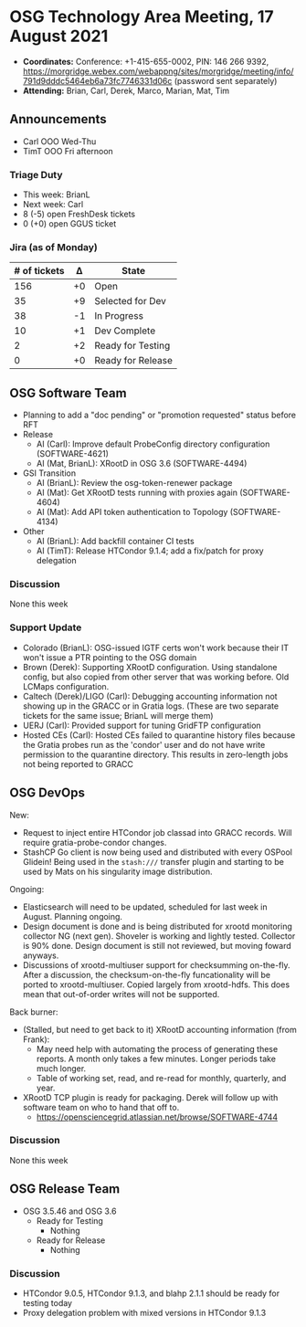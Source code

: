 # OSG Technology Area Meeting, 17 August 2021

-   **Coordinates:** Conference: +1-415-655-0002, PIN: 146 266 9392,
    <https://morgridge.webex.com/webappng/sites/morgridge/meeting/info/791d9dddc5464eb6a73fc7746331d06c> (password sent separately)
-   **Attending:** Brian, Carl, Derek, Marco, Marian, Mat, Tim


## Announcements

- Carl OOO Wed-Thu
- TimT OOO Fri afternoon

### Triage Duty

-   This week: BrianL
-   Next week: Carl
-   8 (-5) open FreshDesk tickets
-   0 (+0) open GGUS ticket

### Jira (as of Monday)

| # of tickets | &Delta; | State             |
|--------------|---------|-------------------|
| 156          | +0      | Open              |
| 35           | +9      | Selected for Dev  |
| 38           | -1      | In Progress       |
| 10           | +1      | Dev Complete      |
| 2            | +2      | Ready for Testing |
| 0            | +0      | Ready for Release |

## OSG Software Team

-   Planning to add a "doc pending" or "promotion requested" status before RFT
-   Release
    -   AI (Carl): Improve default ProbeConfig directory configuration (SOFTWARE-4621)
    -   AI (Mat, BrianL): XRootD in OSG 3.6 (SOFTWARE-4494)
-   GSI Transition
    -   AI (BrianL): Review the osg-token-renewer package
    -   AI (Mat): Get XRootD tests running with proxies again (SOFTWARE-4604)
    -   AI (Mat): Add API token authentication to Topology (SOFTWARE-4134)
-   Other
    -   AI (BrianL): Add backfill container CI tests
    -   AI (TimT): Release HTCondor 9.1.4; add a fix/patch for proxy delegation

### Discussion

None this week

### Support Update

-   Colorado (BrianL): OSG-issued IGTF certs won't work because their IT won't issue a PTR pointing to the OSG domain
-   Brown (Derek): Supporting XRootD configuration.  Using standalone config, but also copied from other server that was working before.  Old LCMaps configuration.
-   Caltech (Derek)/LIGO (Carl): Debugging accounting information not showing up in the GRACC or in Gratia logs.
    (These are two separate tickets for the same issue; BrianL will merge them)
-   UERJ (Carl): Provided support for tuning GridFTP configuration
-   Hosted CEs (Carl): Hosted CEs failed to quarantine history files because the Gratia probes run as the 'condor' user
    and do not have write permission to the quarantine directory.
    This results in zero-length jobs not being reported to GRACC

## OSG DevOps

New:
-   Request to inject entire HTCondor job classad into GRACC records.  Will require gratia-probe-condor changes.
-   StashCP Go client is now being used and distributed with every OSPool Glidein!  Being used in the `stash:///` transfer plugin and starting to be used by Mats on his singularity image distribution.

Ongoing:
-   Elasticsearch will need to be updated, scheduled for last week in August.  Planning ongoing.
-   Design document is done and is being distributed for xrootd monitoring collector NG (next gen).  Shoveler is working and lightly tested.  Collector is 90% done.  Design document is still not reviewed, but moving foward anyways.
-   Discussions of xrootd-multiuser support for checksumming on-the-fly.  After a discussion, the checksum-on-the-fly funcationality will be ported to xrootd-multiuser.  Copied largely from xrootd-hdfs.  This does mean that out-of-order writes will not be supported.

Back burner:
-   (Stalled, but need to get back to it) XRootD accounting information (from Frank):
    -   May need help with automating the process of generating these reports.  A month only takes a few minutes.  Longer periods take much longer.
    -   Table of working set, read, and re-read for monthly, quarterly, and year.
-   XRootD TCP plugin is ready for packaging.  Derek will follow up with software team on who to hand that off to.
    -   https://opensciencegrid.atlassian.net/browse/SOFTWARE-4744

### Discussion

None this week

## OSG Release Team

-   OSG 3.5.46 and OSG 3.6
    -   Ready for Testing
        -   Nothing
    -   Ready for Release
        -   Nothing

### Discussion

-   HTCondor 9.0.5, HTCondor 9.1.3, and blahp 2.1.1 should be ready for testing today
-   Proxy delegation problem with mixed versions in HTCondor 9.1.3
